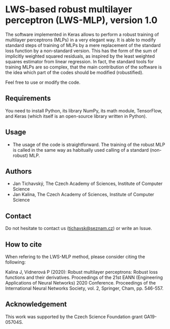 ﻿# LWS-based robust multilayer perceptron (LWS-MLP), version 1.0

The software implemented in Keras allows to perform a robust training of multilayer 
perceptrons (MLPs) in a very elegant way. It is able to modify standard steps of 
training of MLPs by a mere replacement of the standard loss function by a 
non-standard version. This has the form of the sum of implicitly weighted squared 
residuals, as inspired by the least weighted squares estimator from linear regression. 
In fact, the standard tools for training MLPs are so complex, that the main contribution 
of the software is the idea which part of the codes should be modified (robustified).

Feel free to use or modify the code.

## Requirements

You need to install Python, its library NumPy, its math module, TensorFlow, and Keras  (which itself is an open-source library written in Python).

## Usage

* The usage of the code is straightforward. The training of the robust MLP is called in the same way as habitually
used calling of a standard (non-robust) MLP.

## Authors
  * Jan Tichavský, The Czech Academy of Sciences, Institute of Computer Science
  * Jan Kalina, The Czech Academy of Sciences, Institute of Computer Science

## Contact

Do not hesitate to contact us (tichavsk@seznam.cz) or write an Issue.

## How to cite

When refering to the LWS-MLP method, please consider citing the following:

Kalina J, Vidnerová P (2020): Robust multilayer perceptrons: Robust loss functions and their derivatives. Proceedings of the 21st
EANN (Engineering Applications of Neural Networks) 2020 Conference. Proceedings of the International Neural Networks Society, 
vol. 2, Springer, Cham, pp. 546-557.

## Acknowledgement

This work was supported by the Czech Science Foundation grant GA19-05704S.